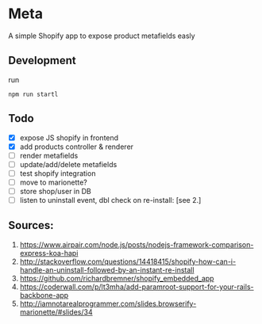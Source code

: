 # Meta

A simple Shopify app to expose product metafields easly

## Development
run

```
npm run startl
```

## Todo

- [x] expose JS shopify in frontend
- [x] add products controller & renderer
- [ ] render metafields
- [ ] update/add/delete metafields
- [ ] test shopify integration
- [ ] move to marionette?
- [ ] store shop/user in DB
- [ ] listen to uninstall event, dbl check on re-install: [see 2.]

## Sources:

1. https://www.airpair.com/node.js/posts/nodejs-framework-comparison-express-koa-hapi
2. http://stackoverflow.com/questions/14418415/shopify-how-can-i-handle-an-uninstall-followed-by-an-instant-re-install
3. https://github.com/richardbremner/shopify_embedded_app
4. https://coderwall.com/p/lt3mha/add-paramroot-support-for-your-rails-backbone-app
5. http://iamnotarealprogrammer.com/slides.browserify-marionette/#slides/34
